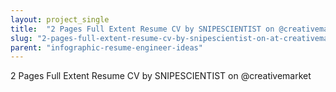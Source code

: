 ```yaml
---
layout: project_single
title:  "2 Pages Full Extent Resume CV by SNIPESCIENTIST on @creativemarket"
slug: "2-pages-full-extent-resume-cv-by-snipescientist-on-at-creativemarket"
parent: "infographic-resume-engineer-ideas"
---
```

2 Pages Full Extent Resume CV by SNIPESCIENTIST on @creativemarket